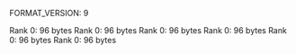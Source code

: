 FORMAT_VERSION: 9

Rank 0: 96 bytes
Rank 0: 96 bytes
Rank 0: 96 bytes
Rank 0: 96 bytes
Rank 0: 96 bytes
Rank 0: 96 bytes
